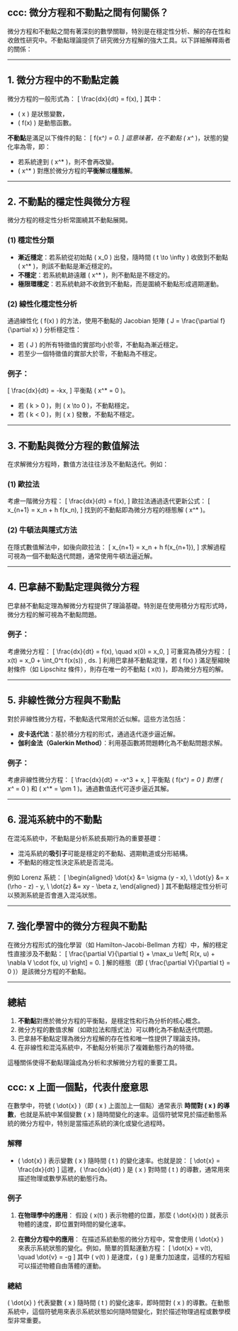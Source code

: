 ## ccc: 微分方程和不動點之間有何關係？

微分方程和不動點之間有著深刻的數學關聯，特別是在穩定性分析、解的存在性和收斂性研究中。不動點理論提供了研究微分方程解的強大工具。以下詳細解釋兩者的關係：

---

## **1. 微分方程中的不動點定義**
微分方程的一般形式為：
\[
\frac{dx}{dt} = f(x),
\]
其中：
- \( x \) 是狀態變數，
- \( f(x) \) 是動態函數。

**不動點**是滿足以下條件的點：
\[
f(x^*) = 0.
\]
這意味著，在不動點 \( x^* \)，狀態的變化率為零，即：
- 若系統達到 \( x^* \)，則不會再改變。
- \( x^* \) 對應於微分方程的**平衡解**或**穩態解**。

---

## **2. 不動點的穩定性與微分方程**
微分方程的穩定性分析常圍繞其不動點展開。 

### (1) **穩定性分類**
- **漸近穩定**：若系統從初始點 \( x_0 \) 出發，隨時間 \( t \to \infty \) 收斂到不動點 \( x^* \)，則該不動點是漸近穩定的。
- **不穩定**：若系統軌跡遠離 \( x^* \)，則不動點是不穩定的。
- **極限環穩定**：若系統軌跡不收斂到不動點，而是圍繞不動點形成週期運動。

### (2) **線性化穩定性分析**
通過線性化 \( f(x) \) 的方法，使用不動點的 Jacobian 矩陣 \( J = \frac{\partial f}{\partial x} \) 分析穩定性：
- 若 \( J \) 的所有特徵值的實部均小於零，不動點為漸近穩定。
- 若至少一個特徵值的實部大於零，不動點為不穩定。

### 例子：
\[
\frac{dx}{dt} = -kx,
\]
平衡點 \( x^* = 0 \)。
- 若 \( k > 0 \)，則 \( x \to 0 \)，不動點穩定。
- 若 \( k < 0 \)，則 \( x \) 發散，不動點不穩定。

---

## **3. 不動點與微分方程的數值解法**

在求解微分方程時，數值方法往往涉及不動點迭代。例如：

### (1) **歐拉法**
考慮一階微分方程：
\[
\frac{dx}{dt} = f(x),
\]
歐拉法通過迭代更新公式：
\[
x_{n+1} = x_n + h f(x_n),
\]
找到的不動點即為微分方程的穩態解 \( x^* \)。

### (2) **牛頓法與隱式方法**
在隱式數值解法中，如後向歐拉法：
\[
x_{n+1} = x_n + h f(x_{n+1}),
\]
求解過程可視為一個不動點迭代問題，通常使用牛頓法逼近解。

---

## **4. 巴拿赫不動點定理與微分方程**

巴拿赫不動點定理為解微分方程提供了理論基礎。特別是在使用積分方程形式時，微分方程的解可視為不動點問題。

### 例子：
考慮微分方程：
\[
\frac{dx}{dt} = f(x), \quad x(0) = x_0,
\]
可重寫為積分方程：
\[
x(t) = x_0 + \int_0^t f(x(s)) \, ds.
\]
利用巴拿赫不動點定理，若 \( f(x) \) 滿足壓縮映射條件（如 Lipschitz 條件），則存在唯一的不動點 \( x(t) \)，即為微分方程的解。

---

## **5. 非線性微分方程與不動點**

對於非線性微分方程，不動點迭代常用於近似解。這些方法包括：
- **皮卡迭代法**：基於積分方程的形式，通過迭代逐步逼近解。
- **伽利金法（Galerkin Method）**：利用基函數將問題轉化為不動點問題求解。

### 例子：
考慮非線性微分方程：
\[
\frac{dx}{dt} = -x^3 + x,
\]
平衡點 \( f(x^*) = 0 \) 對應 \( x^* = 0 \) 和 \( x^* = \pm 1 \)。通過數值迭代可逐步逼近其解。

---

## **6. 混沌系統中的不動點**

在混沌系統中，不動點是分析系統長期行為的重要基礎：
- 混沌系統的**吸引子**可能是穩定的不動點、週期軌道或分形結構。
- 不動點的穩定性決定系統是否混沌。

例如 Lorenz 系統：
\[
\begin{aligned}
\dot{x} &= \sigma (y - x), \\
\dot{y} &= x (\rho - z) - y, \\
\dot{z} &= xy - \beta z,
\end{aligned}
\]
其不動點穩定性分析可以預測系統是否會進入混沌狀態。

---

## **7. 強化學習中的微分方程與不動點**

在微分方程形式的強化學習（如 Hamilton-Jacobi-Bellman 方程）中，解的穩定性直接涉及不動點：
\[
\frac{\partial V}{\partial t} + \max_u \left[ R(x, u) + \nabla V \cdot f(x, u) \right] = 0.
\]
解的穩態（即 \( \frac{\partial V}{\partial t} = 0 \)）是該微分方程的不動點。

---

## **總結**

1. **不動點**對應於微分方程的平衡點，是穩定性和行為分析的核心概念。
2. 微分方程的數值求解（如歐拉法和隱式法）可以轉化為不動點迭代問題。
3. 巴拿赫不動點定理為微分方程解的存在性和唯一性提供了理論支持。
4. 在非線性和混沌系統中，不動點分析揭示了複雜動態行為的特徵。

這種關係使得不動點理論成為分析和求解微分方程的重要工具。


## ccc: x 上面一個點，代表什麼意思

在數學中，符號 \( \dot{x} \)（即 \( x \) 上面加上一個點）通常表示 **時間對 \( x \) 的導數**，也就是系統中某個變數 \( x \) 隨時間變化的速率。這個符號常見於描述動態系統的微分方程中，特別是當描述系統的演化或變化過程時。

### 解釋
- \( \dot{x} \) 表示變數 \( x \) 隨時間 \( t \) 的變化速率。也就是說：
  \[
  \dot{x} = \frac{dx}{dt}
  \]
  這裡，\( \frac{dx}{dt} \) 是 \( x \) 對時間 \( t \) 的導數，通常用來描述物理或數學系統的動態行為。

### 例子
1. **在物理學中的應用**：
   假設 \( x(t) \) 表示物體的位置，那麼 \( \dot{x}(t) \) 就表示物體的速度，即位置對時間的變化速率。

2. **在微分方程中的應用**：
   在描述系統動態的微分方程中，常會使用 \( \dot{x} \) 來表示系統狀態的變化。例如，簡單的質點運動方程：
   \[
   \dot{x} = v(t), \quad \dot{v} = -g
   \]
   其中 \( v(t) \) 是速度，\( g \) 是重力加速度，這樣的方程組可以描述物體自由落體的運動。

### 總結
\( \dot{x} \) 代表變數 \( x \) 隨時間 \( t \) 的變化速率，即時間對 \( x \) 的導數。在動態系統中，這個符號用來表示系統狀態如何隨時間變化，對於描述物理過程或數學模型非常重要。